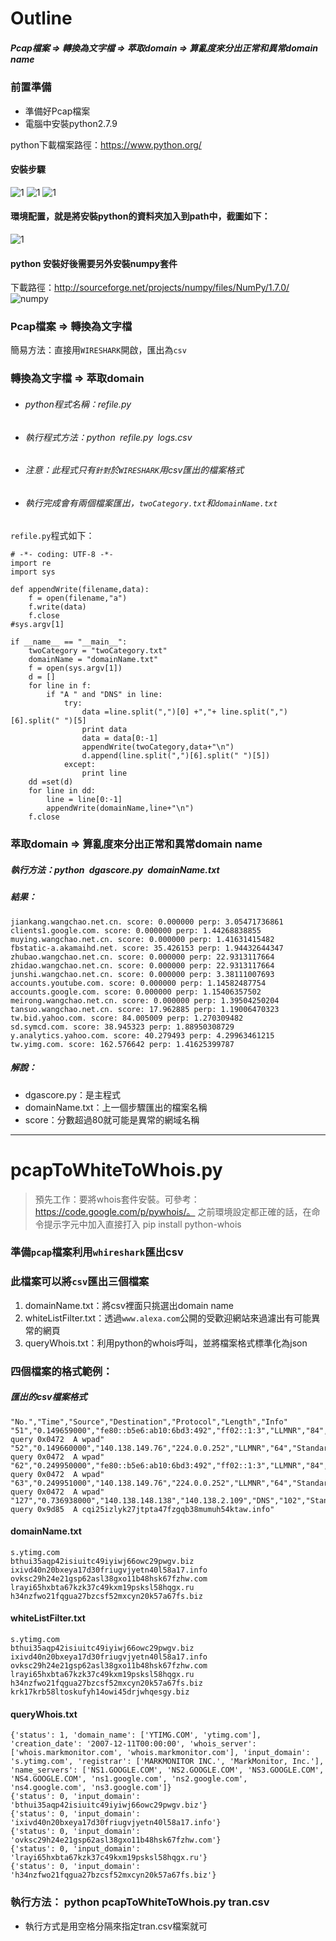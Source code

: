 # Outline
##### Pcap檔案 => 轉換為文字檔 => 萃取domain => 算亂度來分出正常和異常domain name

### 前置準備
- 準備好Pcap檔案
- 電腦中安裝python2.7.9

python下載檔案路徑：https://www.python.org/

#### 安裝步驟
![1](安裝python/1.jpg)
![1](安裝python/2.jpg)
![1](安裝python/3.jpg)
#### 環境配置，就是將安裝python的資料夾加入到path中，截圖如下：
![1](安裝python/4path.jpg)
#### python 安裝好後需要另外安裝numpy套件
下載路徑：http://sourceforge.net/projects/numpy/files/NumPy/1.7.0/
![numpy](安裝python/Numerical.jpg)

### Pcap檔案 => 轉換為文字檔
簡易方法：直接用`WIRESHARK`開啟，匯出為`csv`

### 轉換為文字檔 => 萃取domain

- ###### python程式名稱：refile.py
- ###### 執行程式方法：python` `refile.py` `logs.csv
- ###### 注意：此程式只有`針對`於`WIRESHARK`用csv匯出的檔案格式
- ###### 執行完成會有兩個檔案匯出，`twoCategory.txt`和`domainName.txt`


`refile.py`程式如下：

	# -*- coding: UTF-8 -*-
	import re
	import sys

	def appendWrite(filename,data):
		f = open(filename,"a")
		f.write(data)
		f.close
	#sys.argv[1]
		
	if __name__ == "__main__":
		twoCategory = "twoCategory.txt"
		domainName = "domainName.txt"
		f = open(sys.argv[1])
		d = []
		for line in f:
			if "A " and "DNS" in line:
				try:
					data =line.split(",")[0] +","+ line.split(",")[6].split(" ")[5] 
					print data
					data = data[0:-1]
					appendWrite(twoCategory,data+"\n")
					d.append(line.split(",")[6].split(" ")[5])
				except:
					print line
		dd =set(d)
		for line in dd:
			line = line[0:-1]
			appendWrite(domainName,line+"\n")
		f.close

### 萃取domain => 算亂度來分出正常和異常domain name
##### 執行方法：python` `dgascore.py` `domainName.txt 
##### 結果：
	jiankang.wangchao.net.cn. score: 0.000000 perp: 3.05471736861
	clients1.google.com. score: 0.000000 perp: 1.44268838855
	muying.wangchao.net.cn. score: 0.000000 perp: 1.41631415482
	fbstatic-a.akamaihd.net. score: 35.426153 perp: 1.94432644347
	zhubao.wangchao.net.cn. score: 0.000000 perp: 22.9313117664
	zhidao.wangchao.net.cn. score: 0.000000 perp: 22.9313117664
	junshi.wangchao.net.cn. score: 0.000000 perp: 3.38111007693
	accounts.youtube.com. score: 0.000000 perp: 1.14582487754
	accounts.google.com. score: 0.000000 perp: 1.15406357502
	meirong.wangchao.net.cn. score: 0.000000 perp: 1.39504250204
	tansuo.wangchao.net.cn. score: 17.962885 perp: 1.19006470323
	tw.bid.yahoo.com. score: 84.005009 perp: 1.270309482
	sd.symcd.com. score: 38.945323 perp: 1.88950308729
	y.analytics.yahoo.com. score: 40.279493 perp: 4.29963461215
	tw.yimg.com. score: 162.576642 perp: 1.41625399787

##### 解說：
- dgascore.py：是主程式
- domainName.txt：上一個步驟匯出的檔案名稱
- score：分數超過80就可能是異常的網域名稱


---

# pcapToWhiteToWhois.py

> 預先工作：要將whois套件安裝。可參考：https://code.google.com/p/pywhois/。
> 之前環境設定都正確的話，在命令提示字元中加入直接打入 pip install python-whois

### 準備`pcap`檔案利用`whireshark`匯出csv

### 此檔案可以將`csv`匯出三個檔案
1. domainName.txt：將csv裡面只挑選出domain name
2. whiteListFilter.txt：透過`www.alexa.com`公開的受歡迎網站來過濾出有可能異常的網頁
3. queryWhois.txt：利用python的whois呼叫，並將檔案格式標準化為json


### 四個檔案的格式範例：
##### 匯出的csv檔案格式
	"No.","Time","Source","Destination","Protocol","Length","Info"
	"51","0.149659000","fe80::b5e6:ab10:6bd3:492","ff02::1:3","LLMNR","84","Standard query 0x0472  A wpad"
	"52","0.149660000","140.138.149.76","224.0.0.252","LLMNR","64","Standard query 0x0472  A wpad"
	"62","0.249950000","fe80::b5e6:ab10:6bd3:492","ff02::1:3","LLMNR","84","Standard query 0x0472  A wpad"
	"63","0.249951000","140.138.149.76","224.0.0.252","LLMNR","64","Standard query 0x0472  A wpad"
	"127","0.736938000","140.138.148.138","140.138.2.109","DNS","102","Standard query 0x9d85  A cqi25izlyk27jtpta47fzgqb38mumuh54ktaw.info"

#### domainName.txt

	s.ytimg.com
	bthui35aqp42isiuitc49iyiwj66owc29pwgv.biz
	ixivd40n20bxeya17d30friugvjyetn40l58a17.info
	ovksc29h24e21gsp62asl38gxo11b48hsk67fzhw.com
	lrayi65hxbta67kzk37c49kxm19psksl58hqgx.ru
	h34nzfwo21fqgua27bzcsf52mxcyn20k57a67fs.biz

#### whiteListFilter.txt

	s.ytimg.com
	bthui35aqp42isiuitc49iyiwj66owc29pwgv.biz
	ixivd40n20bxeya17d30friugvjyetn40l58a17.info
	ovksc29h24e21gsp62asl38gxo11b48hsk67fzhw.com
	lrayi65hxbta67kzk37c49kxm19psksl58hqgx.ru
	h34nzfwo21fqgua27bzcsf52mxcyn20k57a67fs.biz
	krk17krb58ltoskufyh14owi45drjwhqesgy.biz

#### queryWhois.txt

	{'status': 1, 'domain_name': ['YTIMG.COM', 'ytimg.com'], 'creation_date': '2007-12-11T00:00:00', 'whois_server': ['whois.markmonitor.com', 'whois.markmonitor.com'], 'input_domain': 's.ytimg.com', 'registrar': ['MARKMONITOR INC.', 'MarkMonitor, Inc.'], 'name_servers': ['NS1.GOOGLE.COM', 'NS2.GOOGLE.COM', 'NS3.GOOGLE.COM', 'NS4.GOOGLE.COM', 'ns1.google.com', 'ns2.google.com', 'ns4.google.com', 'ns3.google.com']}
	{'status': 0, 'input_domain': 'bthui35aqp42isiuitc49iyiwj66owc29pwgv.biz'}
	{'status': 0, 'input_domain': 'ixivd40n20bxeya17d30friugvjyetn40l58a17.info'}
	{'status': 0, 'input_domain': 'ovksc29h24e21gsp62asl38gxo11b48hsk67fzhw.com'}
	{'status': 0, 'input_domain': 'lrayi65hxbta67kzk37c49kxm19psksl58hqgx.ru'}
	{'status': 0, 'input_domain': 'h34nzfwo21fqgua27bzcsf52mxcyn20k57a67fs.biz'}


### 執行方法： python pcapToWhiteToWhois.py tran.csv 
* 執行方式是用空格分隔來指定tran.csv檔案就可
